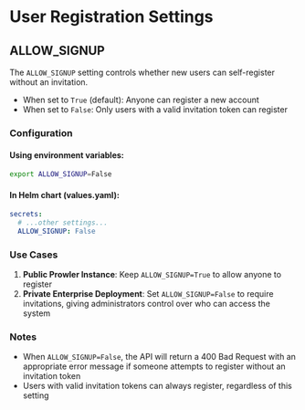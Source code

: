 # User Registration Settings

## ALLOW_SIGNUP

The `ALLOW_SIGNUP` setting controls whether new users can self-register without an invitation.

- When set to `True` (default): Anyone can register a new account
- When set to `False`: Only users with a valid invitation token can register

### Configuration

#### Using environment variables:

```bash
export ALLOW_SIGNUP=False
```

#### In Helm chart (values.yaml):

```yaml
secrets:
  # ...other settings...
  ALLOW_SIGNUP: False
```

### Use Cases

1. **Public Prowler Instance**: Keep `ALLOW_SIGNUP=True` to allow anyone to register
2. **Private Enterprise Deployment**: Set `ALLOW_SIGNUP=False` to require invitations, giving administrators control over who can access the system

### Notes

- When `ALLOW_SIGNUP=False`, the API will return a 400 Bad Request with an appropriate error message if someone attempts to register without an invitation token
- Users with valid invitation tokens can always register, regardless of this setting

